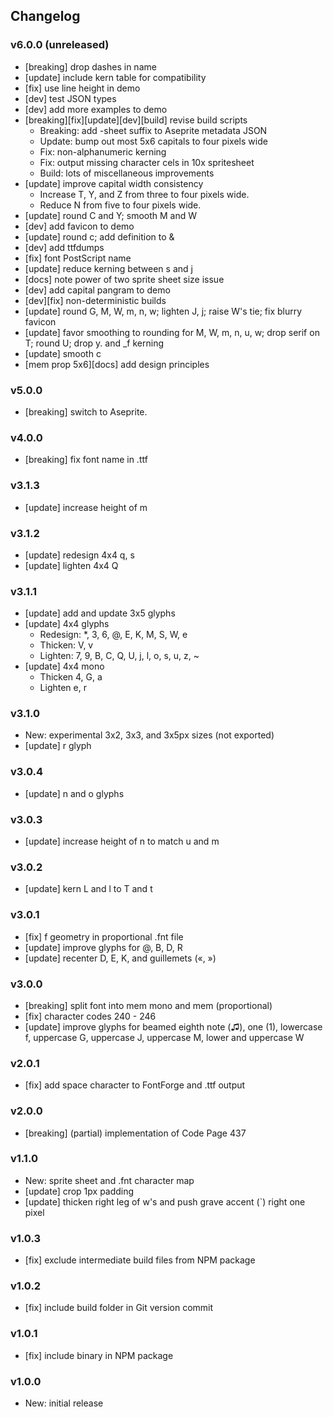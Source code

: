 ## Changelog

### v6.0.0 (unreleased)
- \[breaking\] drop dashes in name
- \[update\] include kern table for compatibility
- \[fix\] use line height in demo
- \[dev\] test JSON types
- \[dev\] add more examples to demo
- \[breaking\]\[fix\]\[update\]\[dev\]\[build\] revise build scripts
  - Breaking: add -sheet suffix to Aseprite metadata JSON
  - Update: bump out most 5x6 capitals to four pixels wide
  - Fix: non-alphanumeric kerning
  - Fix: output missing character cels in 10x spritesheet
  - Build: lots of miscellaneous improvements
- \[update\] improve capital width consistency
  - Increase T, Y, and Z from three to four pixels wide.
  - Reduce N from five to four pixels wide.
- \[update\] round C and Y; smooth M and W
- \[dev\] add favicon to demo
- \[update\] round c; add definition to &
- \[dev\] add ttfdumps
- \[fix\] font PostScript name
- \[update\] reduce kerning between s and j
- \[docs\] note power of two sprite sheet size issue
- \[dev\] add capital pangram to demo
- \[dev\]\[fix\] non-deterministic builds
- \[update\] round G, M, W, m, n, w; lighten J, j; raise W's tie; fix blurry favicon
- \[update\] favor smoothing to rounding for M, W, m, n, u, w; drop serif on T; round U; drop y. and _f kerning
- \[update\] smooth c
- \[mem prop 5x6\]\[docs\] add design principles

### v5.0.0
- \[breaking\] switch to Aseprite.

### v4.0.0
- \[breaking\] fix font name in .ttf

### v3.1.3
- \[update\] increase height of m

### v3.1.2
- \[update\] redesign 4x4 q, s
- \[update\] lighten 4x4 Q

### v3.1.1
- \[update\] add and update 3x5 glyphs
- \[update\] 4x4 glyphs
  - Redesign: \*, 3, 6, @, E, K, M, S, W, e
  - Thicken: V, v
  - Lighten: 7, 9, B, C, Q, U, j, l, o, s, u, z, ~
- \[update\] 4x4 mono
  - Thicken 4, G, a
  - Lighten e, r

### v3.1.0
- New: experimental 3x2, 3x3, and 3x5px sizes (not exported)
- \[update\] r glyph

### v3.0.4
- \[update\] n and o glyphs

### v3.0.3
- \[update\] increase height of n to match u and m

### v3.0.2
- \[update\] kern L and l to T and t

### v3.0.1
- \[fix\] f geometry in proportional .fnt file
- \[update\] improve glyphs for @, B, D, R
- \[update\] recenter D, E, K, and guillemets («, »)

### v3.0.0
- \[breaking\] split font into mem mono and mem (proportional)
- \[fix\] character codes 240 - 246
- \[update\] improve glyphs for beamed eighth note (♫), one (1), lowercase f,
  uppercase G, uppercase J, uppercase M, lower and uppercase W

### v2.0.1
- \[fix\] add space character to FontForge and .ttf output

### v2.0.0
- \[breaking\] (partial) implementation of Code Page 437

### v1.1.0
- New: sprite sheet and .fnt character map
- \[update\] crop 1px padding
- \[update\] thicken right leg of w's and push grave accent (`) right one pixel

### v1.0.3
- \[fix\] exclude intermediate build files from NPM package

### v1.0.2
- \[fix\] include build folder in Git version commit

### v1.0.1
- \[fix\] include binary in NPM package

### v1.0.0
- New: initial release
